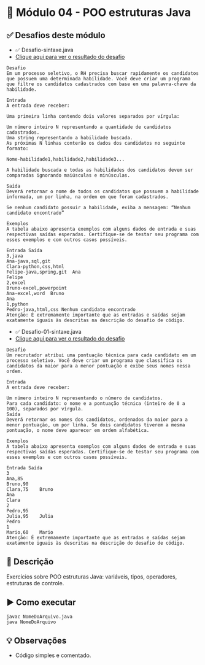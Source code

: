 # 🎯 Módulo 04 - POO estruturas Java

## ✅ Desafios deste módulo

- ✅ Desafio-sintaxe.java
- [Clique aqui para ver o resultado do desafio](https://github.com/Muriloh-Barbosa/portifolio-bootcamp-java/blob/main/modulo-03-sintaxe-basica-java/desafio-codigo/desafio-sintaxe.java)
```
Desafio
Em um processo seletivo, o RH precisa buscar rapidamente os candidatos que possuem uma determinada habilidade. Você deve criar um programa que filtre os candidatos cadastrados com base em uma palavra-chave da habilidade.

Entrada
A entrada deve receber:

Uma primeira linha contendo dois valores separados por vírgula:

Um número inteiro N representando a quantidade de candidatos cadastrados.
Uma string representando a habilidade buscada.
As próximas N linhas conterão os dados dos candidatos no seguinte formato:

Nome-habilidade1,habilidade2,habilidade3...

A habilidade buscada e todas as habilidades dos candidatos devem ser comparadas ignorando maiúsculas e minúsculas.

Saída
Deverá retornar o nome de todos os candidatos que possuem a habilidade informada, um por linha, na ordem em que foram cadastrados.

Se nenhum candidato possuir a habilidade, exiba a mensagem: “Nenhum candidato encontrado”

Exemplos
A tabela abaixo apresenta exemplos com alguns dados de entrada e suas respectivas saídas esperadas. Certifique-se de testar seu programa com esses exemplos e com outros casos possíveis.

Entrada	Saída
3,java
Ana-java,sql,git
Clara-python,css,html
Felipe-java,spring,git	Ana
Felipe
2,excel
Bruno-excel,powerpoint
Ana-excel,word	Bruno
Ana
1,python
Pedro-java,html,css	Nenhum candidato encontrado
Atenção: É extremamente importante que as entradas e saídas sejam exatamente iguais às descritas na descrição do desafio de código.
```
- ✅ Desafio-01-sintaxe.java
- [Clique aqui para ver o resultado do desafio](https://github.com/Muriloh-Barbosa/portifolio-bootcamp-java/blob/main/modulo-03-sintaxe-basica-java/desafio-codigo/desafio-01-sintaxe.java)
```
Desafio
Um recrutador atribui uma pontuação técnica para cada candidato em um processo seletivo. Você deve criar um programa que classifica os candidatos da maior para a menor pontuação e exibe seus nomes nessa ordem.

Entrada
A entrada deve receber:

Um número inteiro N representando o número de candidatos.
Para cada candidato: o nome e a pontuação técnica (inteiro de 0 a 100), separados por vírgula.
Saída
Deverá retornar os nomes dos candidatos, ordenados da maior para a menor pontuação, um por linha. Se dois candidatos tiverem a mesma pontuação, o nome deve aparecer em ordem alfabética.

Exemplos
A tabela abaixo apresenta exemplos com alguns dados de entrada e suas respectivas saídas esperadas. Certifique-se de testar seu programa com esses exemplos e com outros casos possíveis.

Entrada	Saída
3
Ana,85
Bruno,90
Clara,75	Bruno
Ana
Clara
2
Pedro,95
Julia,95	Julia
Pedro
1
Mario,60	Mario
Atenção: É extremamente importante que as entradas e saídas sejam exatamente iguais às descritas na descrição do desafio de código.

```

## 📖 Descrição
Exercícios sobre POO estruturas Java: variáveis, tipos, operadores, estruturas de controle.

## ▶️ Como executar
```
javac NomeDoArquivo.java
java NomeDoArquivo
```

## 💡 Observações
- Código simples e comentado.
